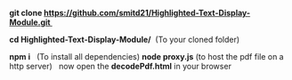 **git clone https://github.com/smitd21/Highlighted-Text-Display-Module.git **


**cd Highlighted-Text-Display-Module/**   (To your cloned folder)

**npm i**   (To install all dependencies)
**node proxy.js**      (to host the pdf file on a http server)  
now open the **decodePdf.html** in your browser

